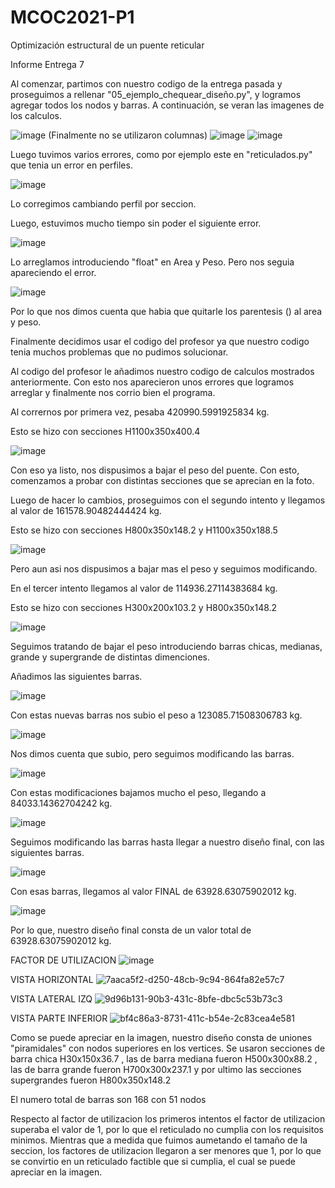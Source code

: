 # MCOC2021-P1
Optimización estructural de un puente reticular


Informe Entrega 7

Al comenzar, partimos con nuestro codigo de la entrega pasada y proseguimos a rellenar "05_ejemplo_chequear_diseño.py", y logramos agregar todos los nodos y barras.
A continuación, se veran las imagenes de los calculos. 

![image](https://user-images.githubusercontent.com/88512479/135770874-1a92fb11-8f42-4439-91c1-5f20b2efd164.png)
(Finalmente no se utilizaron columnas)
![image](https://user-images.githubusercontent.com/88512479/135766485-c4d1e06f-9455-4f9c-a367-31bd6b287fd3.png)
![image](https://user-images.githubusercontent.com/88512479/135766512-4ef5a618-247d-48fc-9443-8edaf321733a.png)


Luego tuvimos varios errores, como por ejemplo este en "reticulados.py" que tenia un error en perfiles. 

![image](https://user-images.githubusercontent.com/88512479/135766640-590eaefc-5ad6-4cd9-bf0e-2aeefb8f0150.png)

Lo corregimos cambiando perfil por seccion. 

Luego, estuvimos mucho tiempo sin poder el siguiente error. 

![image](https://user-images.githubusercontent.com/88512479/135766786-63c3f452-7014-4a29-b4a8-5a5ea3c13d06.png)

Lo arreglamos introduciendo "float" en Area y Peso. Pero nos seguia apareciendo el error. 

![image](https://user-images.githubusercontent.com/88512479/135766815-b5a4ec4f-bf47-420c-ace0-9163065cb810.png)

Por lo que nos dimos cuenta que habia que quitarle los parentesis () al area y peso. 


Finalmente decidimos usar el codigo del profesor ya que nuestro codigo tenia muchos problemas que no pudimos solucionar. 

Al codigo del profesor le añadimos nuestro codigo de calculos mostrados anteriormente. Con esto nos aparecieron unos errores que logramos arreglar y finalmente nos corrio bien el programa. 


Al corrernos por primera vez, pesaba 420990.5991925834 kg.

Esto se hizo con secciones H1100x350x400.4

![image](https://user-images.githubusercontent.com/88512479/135768832-5f0a8f6a-ccd7-4d7a-87c9-fb675462f5bd.png)


Con eso ya listo, nos dispusimos a bajar el peso del puente. Con esto, comenzamos a probar con distintas secciones que se aprecian en la foto. 

Luego de hacer lo cambios, proseguimos con el segundo intento y llegamos al valor de 161578.90482444424 kg.

Esto se hizo con secciones H800x350x148.2 y H1100x350x188.5

![image](https://user-images.githubusercontent.com/88512479/135768906-ce441e75-4bb0-4e64-b29f-ce24b7e61996.png)


Pero aun asi nos dispusimos a bajar mas el peso y seguimos modificando. 

En el tercer intento llegamos al valor de 114936.27114383684 kg.

Esto se hizo con secciones H300x200x103.2 y H800x350x148.2

![image](https://user-images.githubusercontent.com/88512479/135768963-2a2aacdd-0722-4958-8292-c9cf4b2e2fa2.png)


Seguimos tratando de bajar el peso introduciendo barras chicas, medianas, grande y supergrande de distintas dimenciones. 

Añadimos las siguientes barras. 

![image](https://user-images.githubusercontent.com/88512479/135769815-dc9edb97-c203-45b1-ac3f-d21fa8f265d0.png)

Con estas nuevas barras nos subio el peso a 123085.71508306783 kg.

![image](https://user-images.githubusercontent.com/88512479/135769840-1660bf7e-97a8-4d4a-a912-cfbb2b676c41.png)


Nos dimos cuenta que subio, pero seguimos modificando las barras. 

![image](https://user-images.githubusercontent.com/88512479/135769925-4d12569c-116d-47ee-82f5-19187b772ac1.png)

Con estas modificaciones bajamos mucho el peso, llegando a 84033.14362704242 kg.

![image](https://user-images.githubusercontent.com/88512479/135769958-cbe48168-b3d3-40a8-a3ed-4b87bd864ac8.png)

Seguimos modificando las barras hasta llegar a nuestro diseño final, con las siguientes barras. 

![image](https://user-images.githubusercontent.com/88512479/135770135-d99fe2fa-0eba-487b-b929-c2a17da5fb3c.png)

Con esas barras, llegamos al valor FINAL de 63928.63075902012 kg.

![image](https://user-images.githubusercontent.com/88512479/135770156-3f6e9e51-51ba-4f08-ac8e-c272841a0842.png)

Por lo que, nuestro diseño final consta de un valor total de 63928.63075902012 kg. 

FACTOR DE UTILIZACION
![image](https://user-images.githubusercontent.com/88512479/135770268-5017a1bb-4a6d-4104-bed7-0fee0085f983.png)


VISTA HORIZONTAL
![7aaca5f2-d250-48cb-9c94-864fa82e57c7](https://user-images.githubusercontent.com/88356329/135771099-5465cf25-3406-4ca8-bc9c-8f82bcbbbeef.jpg)


VISTA LATERAL IZQ
![9d96b131-90b3-431c-8bfe-dbc5c53b73c3](https://user-images.githubusercontent.com/88356329/135771103-049c4a4a-a26f-4dfa-9ade-32faa86ca97b.jpg)


VISTA PARTE INFERIOR
![bf4c86a3-8731-411c-b54e-2c83cea4e581](https://user-images.githubusercontent.com/88356329/135771107-ba1ca7d8-c35a-4be4-82a5-9040413eb433.jpg)

Como se puede apreciar en la imagen, nuestro diseño consta de uniones "piramidales" con nodos superiores en los vertices. Se usaron secciones de barra chica H30x150x36.7 , las de barra mediana fueron H500x300x88.2 , las de barra grande fueron H700x300x237.1 y por ultimo las secciones supergrandes fueron H800x350x148.2 

El numero total de barras son 168 con 51 nodos

Respecto al factor de utilizacion los primeros intentos el factor de utilizacion superaba el valor de 1, por lo que el reticulado no cumplia con los requisitos minimos. Mientras que a medida que fuimos aumetando el tamaño de la seccion, los factores de utilizacion llegaron a ser menores que 1, por lo que se convirtio en un reticulado factible que si cumplia, el cual se puede apreciar en la imagen. 






























